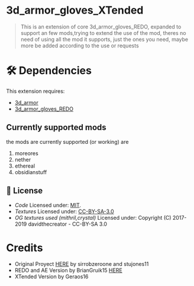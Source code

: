 # 3d_armor_gloves_XTended
> This is an extension of core 3d_armor_gloves_REDO, expanded to support an few mods,trying to extend the use of the mod, theres no need of using all the mod it supports, just the ones you need, maybe more be added according to the use or requests

# 🛠️ Dependencies

This extension requires:
- [3d_armor](https://content.luanti.org/packages/stu/3d_armor/)
- [3d_armor_gloves_REDO](https://content.luanti.org/packages/BryanGruik15/3d_armor_gloves_redo/)
  
## Currently supported mods
the mods are currently supported (or working) are
1. moreores
2. nether
3. ethereal
4. obsidianstuff

## 📜 License

- *Code* Licensed under: [MIT](https://choosealicense.com/licenses/mit/).
- *Textures* Licensed under: [CC-BY-SA-3.0](https://creativecommons.org/licenses/by-sa/3.0/deed.es)
- *OG textures used (mithril,crystal)* Licensed under: Copyright (C) 2017-2019 davidthecreator - CC-BY-SA 3.0

# Credits
- Original Proyect [HERE](https://github.com/sirrobzeroone/3d_armor_gloves?tab=readme-ov-file) by sirrobzeroone and stujones11
- REDO and AE Version by BrianGruik15 [HERE](https://content.luanti.org/packages/BryanGruik15/3d_armor_gloves_redo/)
- XTended Version by Geraos16 
